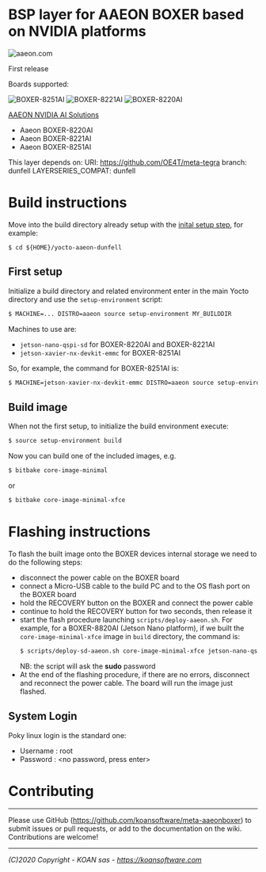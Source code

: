 # BSP layer for AAEON BOXER based on NVIDIA platforms

![aaeon.com](https://www.aaeon.com/emgz/client_logo.png)

First release

Boards supported:

![BOXER-8251AI](https://www.aaeon.com/_media/tmb_200511_tgvakc.jpg) ![BOXER-8221AI](https://www.aaeon.com/_media/tmb_200323_6rboad.jpg) ![BOXER-8220AI](https://www.aaeon.com/_media/tmb_200323_s2ho8e.jpg)

[AAEON NVIDIA AI Solutions](https://www.aaeon.com/en/c/aaeon-nvidia-ai-solutions)

* Aaeon BOXER-8220AI
* Aaeon BOXER-8221AI
* Aaeon BOXER-8251AI

This layer depends on:
URI: https://github.com/OE4T/meta-tegra
branch: dunfell
LAYERSERIES_COMPAT: dunfell

# Build instructions

Move into the build directory already setup with the [inital setup step](https://github.com/koansoftware/koan-aaeon-bsp-repo), for example:

```
$ cd ${HOME}/yocto-aaeon-dunfell
```

## First setup

Initialize a build directory and related environment enter in the main Yocto directory and use the `setup-environment` script:

```bash
$ MACHINE=... DISTRO=aaeon source setup-environment MY_BUILDDIR
```

Machines to use are:

* `jetson-nano-qspi-sd` for BOXER-8220AI and BOXER-8221AI
* `jetson-xavier-nx-devkit-emmc` for BOXER-8251AI

So, for example, the command for BOXER-8251AI is:

```bash
$ MACHINE=jetson-xavier-nx-devkit-emmc DISTRO=aaeon source setup-environment build
```

## Build image

When not the first setup, to initialize the build environment execute:

```bash
$ source setup-environment build
```

Now you can build one of the included images, e.g.

```bash
$ bitbake core-image-minimal
```
or 

```bash
$ bitbake core-image-minimal-xfce
```

# Flashing instructions

To flash the built image onto the BOXER devices internal storage we need to do the following steps:

* disconnect the power cable on the BOXER board
* connect a Micro-USB cable to the build PC and to the OS flash port on the BOXER board
* hold the RECOVERY button on the BOXER and connect the power cable
* continue to hold the RECOVERY button for two seconds, then release it
* start the flash procedure launching `scripts/deploy-aaeon.sh`. For example, for a BOXER-8820AI (Jetson Nano platform), if we built the `core-image-minimal-xfce` image in `build` directory, the command is:
  ```bash
  $ scripts/deploy-sd-aaeon.sh core-image-minimal-xfce jetson-nano-qspi-sd ../../build"
  ```
  NB: the script will ask the **sudo** password
* At the end of the flashing procedure, if there are no errors, disconnect and reconnect the power cable. The board will run the image just flashed.

## System Login

Poky linux login is the standard one:

* Username : root
* Password : <no password, press enter>


# Contributing
-------
Please use GitHub (https://github.com/koansoftware/meta-aaeonboxer) to submit issues or pull requests, or add to the documentation on the wiki. Contributions are welcome!

------

_(C)2020 Copyright - KOAN sas - <https://koansoftware.com>_
